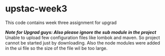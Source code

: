 # upstac-week3
This code contains week three assignment for upgrad

***Note for Upgrad guys: Also please ignore the sub module in the project***
Unable to upload few configuration files like lombok and maven. So project cannot be started just by downloading. Also the node modules were added in the ui file so the size of the file wil be too large.
